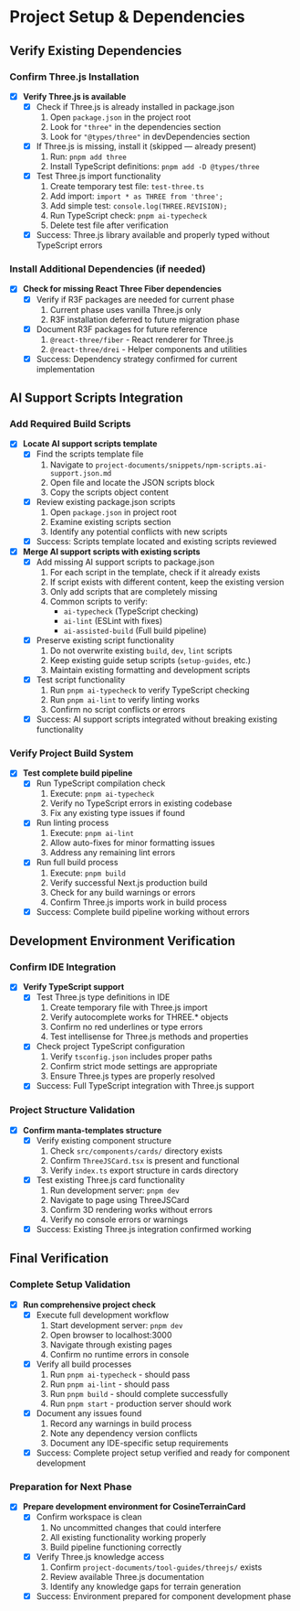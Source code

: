 # Project Setup & Dependencies

## Verify Existing Dependencies

### Confirm Three.js Installation
- [x] **Verify Three.js is available**
  - [x] Check if Three.js is already installed in package.json
    1. Open `package.json` in the project root
    2. Look for `"three"` in the dependencies section
    3. Look for `"@types/three"` in devDependencies section
  - [x] If Three.js is missing, install it (skipped — already present)
    1. Run: `pnpm add three`
    2. Install TypeScript definitions: `pnpm add -D @types/three`
  - [x] Test Three.js import functionality
    1. Create temporary test file: `test-three.ts`
    2. Add import: `import * as THREE from 'three';`
    3. Add simple test: `console.log(THREE.REVISION);`
    4. Run TypeScript check: `pnpm ai-typecheck`
    5. Delete test file after verification
  - [x] Success: Three.js library available and properly typed without TypeScript errors

### Install Additional Dependencies (if needed)
- [x] **Check for missing React Three Fiber dependencies**
  - [x] Verify if R3F packages are needed for current phase
    1. Current phase uses vanilla Three.js only
    2. R3F installation deferred to future migration phase
  - [x] Document R3F packages for future reference
    1. `@react-three/fiber` - React renderer for Three.js
    2. `@react-three/drei` - Helper components and utilities
  - [x] Success: Dependency strategy confirmed for current implementation

## AI Support Scripts Integration

### Add Required Build Scripts
- [x] **Locate AI support scripts template**
  - [x] Find the scripts template file
    1. Navigate to `project-documents/snippets/npm-scripts.ai-support.json.md`
    2. Open file and locate the JSON scripts block
    3. Copy the scripts object content
  - [x] Review existing package.json scripts
    1. Open `package.json` in project root
    2. Examine existing scripts section
    3. Identify any potential conflicts with new scripts
  - [x] Success: Scripts template located and existing scripts reviewed

- [x] **Merge AI support scripts with existing scripts**
  - [x] Add missing AI support scripts to package.json
    1. For each script in the template, check if it already exists
    2. If script exists with different content, keep the existing version
    3. Only add scripts that are completely missing
    4. Common scripts to verify:
       - `ai-typecheck` (TypeScript checking)
       - `ai-lint` (ESLint with fixes)
       - `ai-assisted-build` (Full build pipeline)
  - [x] Preserve existing script functionality
    1. Do not overwrite existing `build`, `dev`, `lint` scripts
    2. Keep existing guide setup scripts (`setup-guides`, etc.)
    3. Maintain existing formatting and development scripts
  - [x] Test script functionality
    1. Run `pnpm ai-typecheck` to verify TypeScript checking
    2. Run `pnpm ai-lint` to verify linting works
    3. Confirm no script conflicts or errors
  - [x] Success: AI support scripts integrated without breaking existing functionality

### Verify Project Build System
- [x] **Test complete build pipeline**
  - [x] Run TypeScript compilation check
    1. Execute: `pnpm ai-typecheck`
    2. Verify no TypeScript errors in existing codebase
    3. Fix any existing type issues if found
  - [x] Run linting process
    1. Execute: `pnpm ai-lint`
    2. Allow auto-fixes for minor formatting issues
    3. Address any remaining lint errors
  - [x] Run full build process
    1. Execute: `pnpm build`
    2. Verify successful Next.js production build
    3. Check for any build warnings or errors
    4. Confirm Three.js imports work in build process
  - [x] Success: Complete build pipeline working without errors

## Development Environment Verification

### Confirm IDE Integration
- [x] **Verify TypeScript support**
  - [x] Test Three.js type definitions in IDE
    1. Create temporary file with Three.js import
    2. Verify autocomplete works for THREE.* objects
    3. Confirm no red underlines or type errors
    4. Test intellisense for Three.js methods and properties
  - [x] Check project TypeScript configuration
    1. Verify `tsconfig.json` includes proper paths
    2. Confirm strict mode settings are appropriate
    3. Ensure Three.js types are properly resolved
  - [x] Success: Full TypeScript integration with Three.js support

### Project Structure Validation
- [x] **Confirm manta-templates structure**
  - [x] Verify existing component structure
    1. Check `src/components/cards/` directory exists
    2. Confirm `ThreeJSCard.tsx` is present and functional
    3. Verify `index.ts` export structure in cards directory
  - [x] Test existing Three.js card functionality
    1. Run development server: `pnpm dev`
    2. Navigate to page using ThreeJSCard
    3. Confirm 3D rendering works without errors
    4. Verify no console errors or warnings
  - [x] Success: Existing Three.js integration confirmed working

## Final Verification

### Complete Setup Validation
- [x] **Run comprehensive project check**
  - [x] Execute full development workflow
    1. Start development server: `pnpm dev`
    2. Open browser to localhost:3000
    3. Navigate through existing pages
    4. Confirm no runtime errors in console
  - [x] Verify all build processes
    1. Run `pnpm ai-typecheck` - should pass
    2. Run `pnpm ai-lint` - should pass
    3. Run `pnpm build` - should complete successfully
    4. Run `pnpm start` - production server should work
  - [x] Document any issues found
    1. Record any warnings in build process
    2. Note any dependency version conflicts
    3. Document any IDE-specific setup requirements
  - [x] Success: Complete project setup verified and ready for component development

### Preparation for Next Phase
- [x] **Prepare development environment for CosineTerrainCard**
  - [x] Confirm workspace is clean
    1. No uncommitted changes that could interfere
    2. All existing functionality working properly
    3. Build pipeline functioning correctly
  - [x] Verify Three.js knowledge access
    1. Confirm `project-documents/tool-guides/threejs/` exists
    2. Review available Three.js documentation
    3. Identify any knowledge gaps for terrain generation
  - [x] Success: Environment prepared for component development phase